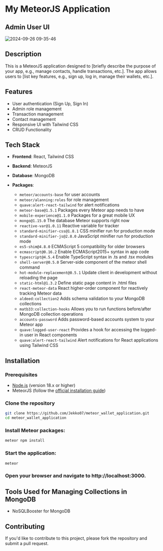 # My MeteorJS Application

## Admin User UI
![2024-09-26 09-35-46](https://github.com/user-attachments/assets/b2a237f5-62ca-4d8d-bfbe-c3817c1901e2)


## Description

This is a MeteorJS application designed to [briefly describe the purpose of your app, e.g., manage contacts, handle transactions, etc.]. The app allows users to [list key features, e.g., sign up, log in, manage their wallets, etc.].

## Features

- User authentication (Sign Up, Sign In)
- Admin role management
- Transaction management
- Contact management
- Responsive UI with Tailwind CSS
- CRUD Functionality

## Tech Stack

- **Frontend**: React, Tailwind CSS
- **Backend**: MeteorJS
- **Database**: MongoDB
- **Packages**:

  - `meteor/accounts-base` for user accounts
  - `meteor/alanning:roles` for role management
  - `quave:alert-react-tailwind` for alert notifications
  - `meteor-base@1.5.1` Packages every Meteor app needs to have
  - `mobile-experience@1.1.0` Packages for a great mobile UX
  - `mongo@1.15.0` The database Meteor supports right now
  - `reactive-var@1.0.11` Reactive variable for tracker
  - `standard-minifier-css@1.8.1` CSS minifier run for production mode
  - `standard-minifier-js@2.8.0` JavaScript minifier run for production mode
  - `es5-shim@4.8.0` ECMAScript 5 compatibility for older browsers
  - `ecmascript@0.16.2` Enable ECMAScript2015+ syntax in app code
  - `typescript@4.5.4` Enable TypeScript syntax in .ts and .tsx modules
  - `shell-server@0.5.0` Server-side component of the meteor shell command
  - `hot-module-replacement@0.5.1` Update client in development without reloading the page
  - `static-html@1.3.2` Define static page content in .html files
  - `react-meteor-data` React higher-order component for reactively tracking Meteor data
  - `aldeed:collection2` Adds schema validation to your MongoDB collections
  - `matb33:collection-hooks` Allows you to run functions before/after MongoDB collection operations
  - `accounts-password` Adds password-based accounts system to your Meteor app
  - `quave:logged-user-react` Provides a hook for accessing the logged-in user in React components
  - `quave:alert-react-tailwind` Alert notifications for React applications using Tailwind CSS

## Installation

### Prerequisites

- [Node.js](https://nodejs.org/en/) (version 18.x or higher)
- MeteorJS (follow the [official installation guide](https://www.meteor.com/install))

### Clone the repository

```bash
git clone https://github.com/Jekko07/meteor_wallet_application.git
cd meteor_wallet_application
```

### Install Meteor packages:

```bash
meteor npm install
```

### Start the application:

```bash
meteor
```

### Open your browser and navigate to http://localhost:3000.

## Tools Used for Managing Collections in MongoDB

- NoSQLBooster for MongoDB

## Contributing

If you'd like to contribute to this project, please fork the repository and submit a pull request.
